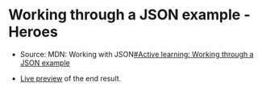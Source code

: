 # Working through a JSON example - Heroes

* Source: MDN: Working with JSON[#Active learning: Working through a JSON example](https://developer.mozilla.org/en-US/docs/Learn/JavaScript/Objects/JSON#active_learning_working_through_a_json_example)

* [Live preview](https://metalevel-tech.github.io/js_homework/MDN.Exercises/exercise_working_through_a_JSON/heroes.html) of the end result.

